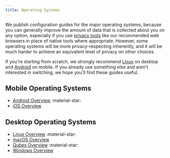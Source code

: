 ```yaml
---
title: Operating Systems
---
```


We publish configuration guides for the major operating systems, because you can generally improve the amount of data that is collected about you on any option, especially if you use [privacy tools](../tools.md) like our recommended web browsers in place of native tools where appropriate. However, some operating systems will be more privacy-respecting inherently, and it will be much harder to achieve an equivalent level of privacy on other choices.

If you're starting from scratch, we strongly recommend [Linux](../desktop.md) on desktop and [Android](../android/index.md) on mobile. If you already use something else and aren't interested in switching, we hope you'll find these guides useful.

## Mobile Operating Systems

- [Android Overview](android-overview.md) :material-star:
- [iOS Overview](ios-overview.md)

## Desktop Operating Systems

- [Linux Overview](linux-overview.md) :material-star:
- [macOS Overview](macos-overview.md)
- [Qubes Overview](qubes-overview.md) :material-star:
- [Windows Overview](windows/index.md)
